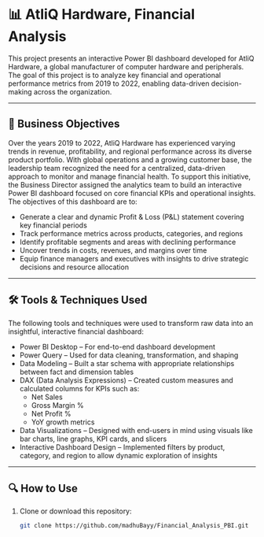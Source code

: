 # 📊 AtliQ Hardware, Financial Analysis
This project presents an interactive Power BI dashboard developed for AtliQ Hardware, a global manufacturer of computer hardware and peripherals. The goal of this project is to analyze key financial and operational performance metrics from 2019 to 2022, enabling data-driven decision-making across the organization.

---

## 🎯 Business Objectives
Over the years 2019 to 2022, AtliQ Hardware has experienced varying trends in revenue, profitability, and regional performance across its diverse product portfolio. With global operations and a growing customer base, the leadership team recognized the need for a centralized, data-driven approach to monitor and manage financial health.
To support this initiative, the Business Director assigned the analytics team to build an interactive Power BI dashboard focused on core financial KPIs and operational insights.
The objectives of this dashboard are to:
* Generate a clear and dynamic Profit & Loss (P&L) statement covering key financial periods
* Track performance metrics across products, categories, and regions
* Identify profitable segments and areas with declining performance
* Uncover trends in costs, revenues, and margins over time
* Equip finance managers and executives with insights to drive strategic decisions and resource allocation

---

## 🛠️ Tools & Techniques Used
The following tools and techniques were used to transform raw data into an insightful, interactive financial dashboard:
* Power BI Desktop – For end-to-end dashboard development
* Power Query – Used for data cleaning, transformation, and shaping
* Data Modeling – Built a star schema with appropriate relationships between fact and dimension tables
* DAX (Data Analysis Expressions) – Created custom measures and calculated columns for KPIs such as:
    * Net Sales
    * Gross Margin %
    * Net Profit %
    * YoY growth metrics
* Data Visualizations – Designed with end-users in mind using visuals like bar charts, line graphs, KPI cards, and slicers
* Interactive Dashboard Design – Implemented filters by product, category, and region to allow dynamic exploration of insights

---

## 🔍 How to Use

1. Clone or download this repository:
   ```bash
   git clone https://github.com/madhuBayy/Financial_Analysis_PBI.git
